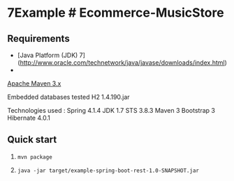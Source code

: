7Example # Ecommerce-MusicStore
================================
Requirements
------------
* [Java Platform (JDK) 7]
(http://www.oracle.com/technetwork/java/javase/downloads/index.html)
*
 [Apache Maven 3.x](http://maven.apache.org/)
 
 Embedded databases tested 
 H2 1.4.190.jar


Technologies used :
Spring 4.1.4
JDK 1.7
STS 3.8.3
Maven 3
Bootstrap 3
Hibernate 4.0.1

Quick start
-----------
1. `mvn package`

2. `java -jar target/example-spring-boot-rest-1.0-SNAPSHOT.jar`

